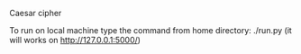 Caesar cipher

To run on local machine type the command from home directory: ./run.py (it will works on http://127.0.0.1:5000/)